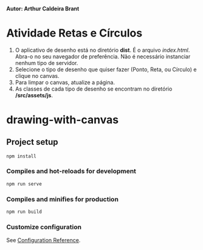 #### Autor: Arthur Caldeira Brant

# Atividade Retas e Círculos
1. O aplicativo de desenho está no diretório
**dist**. É o arquivo *index.html*. Abra-o no seu navegador
de preferência. Não é necessário instanciar nenhum tipo de
servidor.
2. Selecione o tipo de desenho que quiser fazer (Ponto,
Reta, ou Círculo) e clique no canvas.
3. Para limpar o canvas, atualize a página.
4. As classes de cada tipo de desenho se encontram no
diretório **/src/assets/js**.

# drawing-with-canvas

## Project setup
```
npm install
```

### Compiles and hot-reloads for development
```
npm run serve
```

### Compiles and minifies for production
```
npm run build
```

### Customize configuration
See [Configuration Reference](https://cli.vuejs.org/config/).
